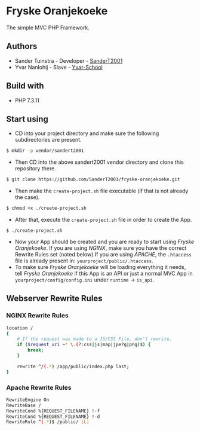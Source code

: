 # Fryske Oranjekoeke
The simple MVC PHP Framework.

## Authors
* Sander Tuinstra - Developer - [SanderT2001](https://github.com/SanderT2001)
* Yvar Nanlohij   - Slave     - [Yvar-School](https://github.com/Yvar-School)

## Build with
* PHP 7.3.11

## Start using
* CD into your project directory and make sure the following subdirectories are present.
```sh
$ mkdir -p vendor/sandert2001
```
* Then CD into the above sandert2001 vendor directory and clone this repository there.
```sh
$ git clone https://github.com/SanderT2001/fryske-oranjekoeke.git
```
* Then make the `create-project.sh` file executable (if that is not already the case).
```sh
$ chmod +x ./create-project.sh
```
* After that, execute the `create-project.sh` file in order to create the App.
```
$ ./create-project.sh
```
* Now your App should be created and you are ready to start using _Fryske Oranjekoeke_. If you are using _NGINX_, make sure you have the correct Rewrite Rules set (noted below).If you are using _APACHE_, the `.htaccess` file is already present in: `yourproject/public/.htaccess`.
* To make sure _Fryske Oranjekoeke_ will be loading everything it needs, tell _Fryske Oranjekoeke_ if this App is an API or just a normal MVC App in `yourproject/config/config.ini` under `runtime` -> `is_api`.

## Webserver Rewrite Rules
### NGINX Rewrite Rules
```sh
location /
{
    # If the request was made to a JS/CSS File, don't rewrite.
    if ($request_uri ~* \.(?:css|js|map|jpe?g|png)$) {
        break;
    }

    rewrite ^/(.*) /app/public/index.php last;
}
```

### Apache Rewrite Rules
```sh
RewriteEngine On
RewriteBase /
RewriteCond %{REQUEST_FILENAME} !-f
RewriteCond %{REQUEST_FILENAME} !-d
RewriteRule ^(.*)$ /public/ [L]
```
